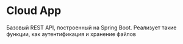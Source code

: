 # Cloud App
Базовый REST API, построенный на Spring Boot. Реализует такие функции, как аутентификация и хранение файлов

